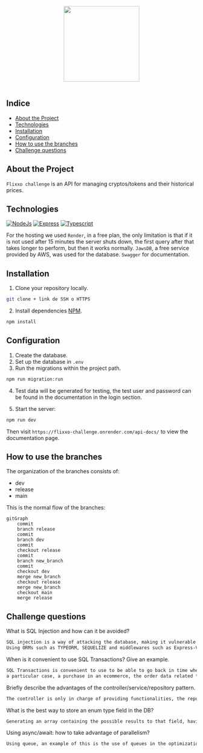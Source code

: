 <p align="center">
    <a href="https://www.flixxo.com" target="_blank">
        <img src="https://www.flixxo.com/favicon.png" width="200" height="200" style="padding: 1rem;">
    </a>
</p>

## Indice

- <a href="#project">About the Project</a>
- <a href="#technologies">Technologies</a>
- <a href="#installation">Installation</a>
- <a href="#config">Configuration</a>
- <a href="#branches">How to use the branches</a>
- <a href="#questions">Challenge questions</a>

## About the Project <a name="project"></a>

`Flixxo challenge` is an API for managing cryptos/tokens and their historical prices.

## Technologies <a name="technologies"></a>

[![NodeJs][nodejs.org]][node-url] [![Express][express.com]][express-url] [![Typescript][typescript.org]][typescript-url]

For the hosting we used `Render`, in a free plan, the only limitation is that if it is not used after 15 minutes the server shuts down, the first query after that takes longer to perform, but then it works normally.
`JawsDB`, a free service provided by AWS, was used for the database.
`Swagger` for documentation.

## Installation <a name="installation"></a>

1. Clone your repository locally.

```bash
git clone + link de SSH o HTTPS
```

2. Install dependencies [NPM](https://www.npmjs.com/ 'https://www.npmjs.com/').

```bash
npm install
```

## Configuration <a name="config"></a>

1. Create the database.
2. Set up the database in `.env`
3. Run the migrations within the project path.

```bash
npm run migration:run
```

4. Test data will be generated for testing, the test user and password can be found in the documentation in the login section.

5. Start the server:

```bash
npm run dev
```

Then visit `https://flixxo-challenge.onrender.com/api-docs/` to view the documentation page.

## How to use the branches <a name="branches"></a>

The organization of the branches consists of:

- dev
- release
- main

This is the normal flow of the branches:

```mermaid
gitGraph
    commit
    branch release
    commit
    branch dev
    commit
    checkout release
    commit
    branch new_branch
    commit
    checkout dev
    merge new_branch
    checkout release
    merge new_branch
    checkout main
    merge release
```

## Challenge questions <a name="questions"></a>

What is SQL Injection and how can it be avoided?

```bash
SQL injection is a way of attacking the database, making it vulnerable in order to alter the data inside it.
Using ORMs such as TYPEORM, SEQUELIZE and middlewares such as Express-Validator prevents the user from entering sql code to modify the database.
```

When is it convenient to use SQL Transactions? Give an example.

```bash
SQL Transactions is convenient to use to be able to go back in time when interacting with the database.
a particular case, a purchase in an ecommerce, the order data related to a user is saved, but until the purchase is not completed it is not sure that the saved data will be useful for the future, in case the buyer has canceled the purchase, a rollback can be made to cancel the purchase data.
```

Briefly describe the advantages of the controller/service/repository pattern.

```bash
The controller is only in charge of providing functionalities, the repository communicates with the database and the service is in charge of the commerce logic.
```

What is the best way to store an enum type field in the DB?

```bash
Generating an array containing the possible results to that field, having the possibility to save that array in another table to list the possible options.
```

Using async/await: how to take advantage of parallelism?

```bash
Using queue, an example of this is the use of queues in the optimization of an image, in the controller, the information of an image is stored using async and await, while in a queue the image is sent to optimize the weight for storage.
```

[nodejs.org]: https://img.shields.io/badge/NodeJS-brightgreen?style=for-the-badge&logo=node.js&logoColor=white
[node-url]: https://nodejs.org
[express.com]: https://img.shields.io/badge/Express-white?style=for-the-badge&logo=express&logoColor=black
[express-url]: https://expressjs.com/
[typescript.org]: https://img.shields.io/badge/Typescript-blue?style=for-the-badge&logo=typescript&logoColor=white
[typescript-url]: https://www.typescriptlang.org/
